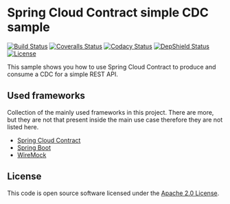 # Spring Cloud Contract simple CDC sample
[![Build Status](https://travis-ci.org/ingogriebsch/sample-spring-cloud-contract-simple-rest-cdc.svg?branch=master)](https://travis-ci.org/ingogriebsch/sample-spring-cloud-contract-simple-rest-cdc)
[![Coveralls Status](https://coveralls.io/repos/github/ingogriebsch/sample-spring-cloud-contract-simple-rest-cdc/badge.svg?branch=master)](https://coveralls.io/github/ingogriebsch/sample-spring-cloud-contract-simple-rest-cdc?branch=master)
[![Codacy Status](https://api.codacy.com/project/badge/Grade/041994e8fac04ab0934356e0b48a1234)](https://www.codacy.com/app/ingo.griebsch/sample-spring-cloud-contract-simple-rest-cdc?utm_source=github.com&utm_medium=referral&utm_content=ingogriebsch/sample-spring-cloud-contract-simple-rest-cdc&utm_campaign=Badge_Grade)
[![DepShield Status](https://depshield.sonatype.org/badges/ingogriebsch/sample-spring-cloud-contract-simple-rest-cdc/depshield.svg)](https://depshield.github.io)
[![License](http://img.shields.io/:license-apache-blue.svg)](http://www.apache.org/licenses/LICENSE-2.0.html)

This sample shows you how to use Spring Cloud Contract to produce and consume a CDC for a simple REST API.

## Used frameworks
Collection of the mainly used frameworks in this project. There are more, but they are not that present inside the main use case therefore they are not listed here.

*   [Spring Cloud Contract](https://cloud.spring.io/spring-cloud-static/spring-cloud-contract/1.2.6.RELEASE/single/spring-cloud-contract.html)
*   [Spring Boot](https://docs.spring.io/spring-boot/docs/1.5.10.RELEASE/reference/htmlsingle/)
*   [WireMock](http://wiremock.org/)

## License
This code is open source software licensed under the [Apache 2.0 License](https://www.apache.org/licenses/LICENSE-2.0.html).
